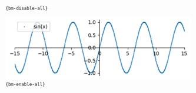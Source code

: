 `{bm-disable-all}`

![Graph(s) of sin(x)](calculus_7c4d90f44a734bef3782319dbb654f81.png)
`{bm-enable-all}`


